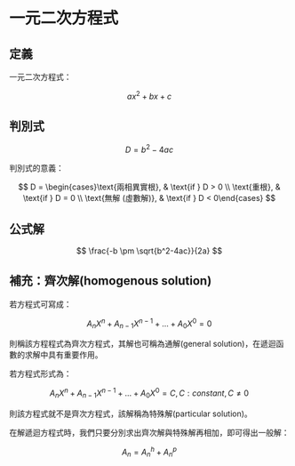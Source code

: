# 一元二次方程式

## 定義

一元二次方程式：

$$
ax^2+bx+c
$$

## 判別式

$$
D = b^2 - 4ac
$$

判別式的意義：

$$
D = \begin{cases}\text{兩相異實根}, & \text{if } D > 0 \\ \text{重根}, & \text{if } D = 0 \\ \text{無解 (虛數解)}, & \text{if } D < 0\end{cases}
$$

## 公式解

$$
\frac{-b \pm \sqrt{b^2-4ac}}{2a}
$$

## 補充：齊次解(homogenous solution)

若方程式可寫成：

$$
A_nX^n + A_{n-1}X^{n-1}+...+A_0X^0 = 0
$$

則稱該方程程式為齊次方程式，其解也可稱為通解(general solution)，在遞迴函數的求解中具有重要作用。

若方程式形式為：

$$
A_nX^n + A_{n-1}X^{n-1}+...+A_0X^0 = C,  C:constant, C \neq 0
$$

則該方程式就不是齊次方程式，該解稱為特殊解(particular solution)。

在解遞迴方程式時，我們只要分別求出齊次解與特殊解再相加，即可得出一般解：

$$
A_n = A_n^h + A_n^p
$$